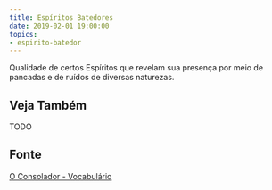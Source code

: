 ```yaml
---
title: Espíritos Batedores
date: 2019-02-01 19:00:00
topics:
- espirito-batedor
---
```


Qualidade de certos Espíritos que revelam sua presença por meio de pancadas e de
ruídos de diversas naturezas. 

## Veja Também
TODO

## Fonte
[O Consolador - Vocabulário](http://www.oconsolador.com.br/linkfixo/vocabulario/principal.html)


